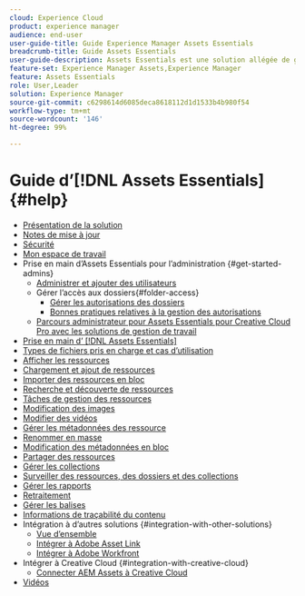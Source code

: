 ```yaml
---
cloud: Experience Cloud
product: experience manager
audience: end-user
user-guide-title: Guide Experience Manager Assets Essentials
breadcrumb-title: Guide Assets Essentials
user-guide-description: Assets Essentials est une solution allégée de gestion des ressources qui fonctionne dans d’autres applications Experience Cloud.
feature-set: Experience Manager Assets,Experience Manager
feature: Assets Essentials
role: User,Leader
solution: Experience Manager
source-git-commit: c6298614d6085deca8618112d1d1533b4b980f54
workflow-type: tm+mt
source-wordcount: '146'
ht-degree: 99%

---
```



# Guide d’[!DNL Assets Essentials] {#help}

+ [Présentation de la solution](introduction.md)
+ [Notes de mise à jour](release-notes.md)
+ [Sécurité](security-overview.md)
+ [Mon espace de travail](my-workspace.md)
+ Prise en main d’Assets Essentials pour l’administration {#get-started-admins}
   + [Administrer et ajouter des utilisateurs](deploy-administer.md)
   + Gérer l’accès aux dossiers{#folder-access}
      + [Gérer les autorisations des dossiers](manage-permissions.md)
      + [Bonnes pratiques relatives à la gestion des autorisations](permission-management-best-practices.md)
   + [Parcours administrateur pour Assets Essentials pour Creative Cloud Pro avec les solutions de gestion de travail](assets-essentials-cc-pro-work-management-admin-journey.md)
+ [Prise en main d’ [!DNL Assets Essentials]](get-started.md)
+ [Types de fichiers pris en charge et cas d’utilisation](supported-file-formats.md)
+ [Afficher les ressources](navigate-view.md)
+ [Chargement et ajout de ressources](add-delete.md)
+ [Importer des ressources en bloc](bulk-import-assets-view.md)
+ [Recherche et découverte de ressources](search.md)
+ [Tâches de gestion des ressources](manage-organize.md)
+ [Modification des images](edit-images.md)
+ [Modifier des vidéos](edit-videos.md)
+ [Gérer les métadonnées des ressource](metadata.md)
+ [Renommer en masse](bulk-rename.md)
+ [Modification des métadonnées en bloc](/help/using/bulk-metadata-edit.md)
+ [Partager des ressources](share-links-for-assets.md)
+ [Gérer les collections](manage-collections.md)
+ [Surveiller des ressources, des dossiers et des collections](manage-notifications.md)
+ [Gérer les rapports](manage-reports.md)
+ [Retraitement](reprocessing.md)
+ [Gérer les balises](tagging-management.md)
+ [Informations de traçabilité du contenu](/help/using/content-credentials.md)
+ Intégration à d’autres solutions {#integration-with-other-solutions}
   + [Vue d’ensemble](integration.md)
   + [Intégrer à Adobe Asset Link](integrate-with-creative-cloud.md)
   + [Intégrer à Adobe Workfront](integrate-with-workfront.md)
+ Intégrer à Creative Cloud {#integration-with-creative-cloud}
   + [Connecter AEM Assets à Creative Cloud](connect-assets-with-creative-cloud.md)
+ [Vidéos](https://experienceleague.adobe.com/docs/experience-manager-learn/assets-essentials/overview.html?lang=fr)

